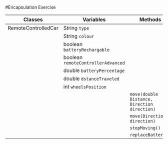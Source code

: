 #Encapsulation Exercise


| Classes             | Variables                          | Methods                                      | Scenario | Outputs |
|---------------------|------------------------------------|----------------------------------------------|----------|---------|
| RemoteControlledCar | String `type`                      |                                              |          |         |
|                     | String `colour`                    |                                              |          |         |
|                     | boolean `batteryRechargable`       |                                              |          |         |
|                     | boolean `remoteControllerAdvanced` |                                              |          |         |
|                     | double `batteryPercentage`         |                                              |          |         |
|                     | double `dstanceTraveled`           |                                              |          |         |
|                     | int `wheelsPosition`               |                                              |          |         |
|                     |                                    | `move(double Distance, Direction direction)` |          |         |
|                     |                                    | `move(Direction direction)`                  |          |         |
|                     |                                    | `stopMoving()`                               |          |         |
|                     |                                    | `replaceBattery()`                           |          |         |